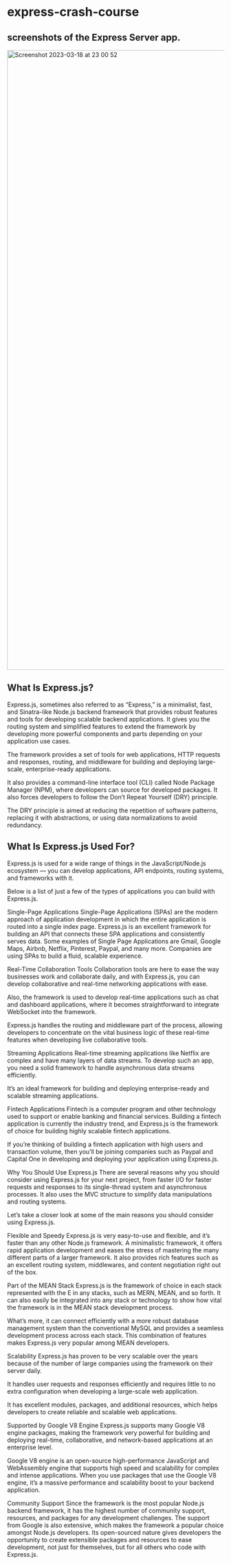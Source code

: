 # express-crash-course

## screenshots of the Express Server app.
<img width="1440" alt="Screenshot 2023-03-18 at 23 00 52" src="https://user-images.githubusercontent.com/73651340/226144545-a9cc0bfb-40c4-4ad9-88e1-a36faefbe1f6.png">


## What Is Express.js?
Express.js, sometimes also referred to as “Express,” is a minimalist, fast, and Sinatra-like Node.js backend framework that provides robust features and tools for developing scalable backend applications. It gives you the routing system and simplified features to extend the framework by developing more powerful components and parts depending on your application use cases.

The framework provides a set of tools for web applications, HTTP requests and responses, routing, and middleware for building and deploying large-scale, enterprise-ready applications.

It also provides a command-line interface tool (CLI) called Node Package Manager (NPM), where developers can source for developed packages. It also forces developers to follow the Don’t Repeat Yourself (DRY) principle.

The DRY principle is aimed at reducing the repetition of software patterns, replacing it with abstractions, or using data normalizations to avoid redundancy.

## What Is Express.js Used For?
Express.js is used for a wide range of things in the JavaScript/Node.js ecosystem — you can develop applications, API endpoints, routing systems, and frameworks with it.

Below is a list of just a few of the types of applications you can build with Express.js.

Single-Page Applications
Single-Page Applications (SPAs) are the modern approach of application development in which the entire application is routed into a single index page. Express.js is an excellent framework for building an API that connects these SPA applications and consistently serves data. Some examples of Single Page Applications are Gmail, Google Maps, Airbnb, Netflix, Pinterest, Paypal, and many more. Companies are using SPAs to build a fluid, scalable experience.

Real-Time Collaboration Tools
Collaboration tools are here to ease the way businesses work and collaborate daily, and with Express.js, you can develop collaborative and real-time networking applications with ease.

Also, the framework is used to develop real-time applications such as chat and dashboard applications, where it becomes straightforward to integrate WebSocket into the framework.

Express.js handles the routing and middleware part of the process, allowing developers to concentrate on the vital business logic of these real-time features when developing live collaborative tools.

Streaming Applications
Real-time streaming applications like Netflix are complex and have many layers of data streams. To develop such an app, you need a solid framework to handle asynchronous data streams efficiently.

It’s an ideal framework for building and deploying enterprise-ready and scalable streaming applications.

Fintech Applications
Fintech is a computer program and other technology used to support or enable banking and financial services. Building a fintech application is currently the industry trend, and Express.js is the framework of choice for building highly scalable fintech applications.

If you’re thinking of building a fintech application with high users and transaction volume, then you’ll be joining companies such as Paypal and Capital One in developing and deploying your application using Express.js.

Why You Should Use Express.js
There are several reasons why you should consider using Express.js for your next project, from faster I/O for faster requests and responses to its single-thread system and asynchronous processes. It also uses the MVC structure to simplify data manipulations and routing systems.

Let’s take a closer look at some of the main reasons you should consider using Express.js.

Flexible and Speedy
Express.js is very easy-to-use and flexible, and it’s faster than any other Node.js framework. A minimalistic framework, it offers rapid application development and eases the stress of mastering the many different parts of a larger framework. It also provides rich features such as an excellent routing system, middlewares, and content negotiation right out of the box.

Part of the MEAN Stack
Express.js is the framework of choice in each stack represented with the E in any stacks, such as MERN, MEAN, and so forth. It can also easily be integrated into any stack or technology to show how vital the framework is in the MEAN stack development process.

What’s more, it can connect efficiently with a more robust database management system than the conventional MySQL and provides a seamless development process across each stack. This combination of features makes Express.js very popular among MEAN developers.

Scalability
Express.js has proven to be very scalable over the years because of the number of large companies using the framework on their server daily.

It handles user requests and responses efficiently and requires little to no extra configuration when developing a large-scale web application.

It has excellent modules, packages, and additional resources, which helps developers to create reliable and scalable web applications.

Supported by Google V8 Engine
Express.js supports many Google V8 engine packages, making the framework very powerful for building and deploying real-time, collaborative, and network-based applications at an enterprise level.

Google V8 engine is an open-source high-performance JavaScript and WebAssembly engine that supports high speed and scalability for complex and intense applications. When you use packages that use the Google V8 engine, it’s a massive performance and scalability boost to your backend application.

Community Support
Since the framework is the most popular Node.js backend framework, it has the highest number of community support, resources, and packages for any development challenges. The support from Google is also extensive, which makes the framework a popular choice amongst Node.js developers. Its open-sourced nature gives developers the opportunity to create extensible packages and resources to ease development, not just for themselves, but for all others who code with Express.js.
